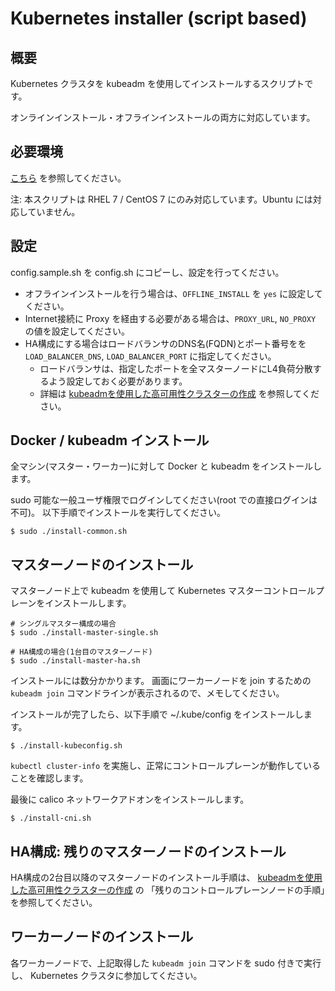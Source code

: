 # Kubernetes installer (script based)

## 概要

Kubernetes クラスタを kubeadm を使用してインストールするスクリプトです。

オンラインインストール・オフラインインストールの両方に対応しています。

## 必要環境

[こちら](../README.md) を参照してください。

注: 本スクリプトは RHEL 7 / CentOS 7 にのみ対応しています。Ubuntu には対応していません。

## 設定

config.sample.sh を config.sh にコピーし、設定を行ってください。

* オフラインインストールを行う場合は、`OFFLINE_INSTALL` を `yes` に設定してください。
* Internet接続に Proxy を経由する必要がある場合は、`PROXY_URL`, `NO_PROXY` の値を設定してください。
* HA構成にする場合はロードバランサのDNS名(FQDN)とポート番号をを `LOAD_BALANCER_DNS`, `LOAD_BALANCER_PORT` に指定してください。
    * ロードバランサは、指定したポートを全マスターノードにL4負荷分散するよう設定しておく必要があります。
    * 詳細は [kubeadmを使用した高可用性クラスターの作成](https://kubernetes.io/ja/docs/setup/production-environment/tools/kubeadm/high-availability/) を参照してください。
    
## Docker / kubeadm インストール

全マシン(マスター・ワーカー)に対して Docker と kubeadm をインストールします。

sudo 可能な一般ユーザ権限でログインしてください(root での直接ログインは不可)。
以下手順でインストールを実行してください。

    $ sudo ./install-common.sh

## マスターノードのインストール

マスターノード上で kubeadm を使用して Kubernetes マスターコントロールプレーンをインストールします。

    # シングルマスター構成の場合
    $ sudo ./install-master-single.sh
    
    # HA構成の場合(1台目のマスターノード)
    $ sudo ./install-master-ha.sh

インストールには数分かかります。
画面にワーカーノードを join するための `kubeadm join` コマンドラインが表示されるので、メモしてください。

インストールが完了したら、以下手順で ~/.kube/config をインストールします。

    $ ./install-kubeconfig.sh

`kubectl cluster-info` を実施し、正常にコントロールプレーンが動作していることを確認します。

最後に calico ネットワークアドオンをインストールします。

    $ ./install-cni.sh

## HA構成: 残りのマスターノードのインストール

HA構成の2台目以降のマスターノードのインストール手順は、
[kubeadmを使用した高可用性クラスターの作成](https://kubernetes.io/ja/docs/setup/production-environment/tools/kubeadm/high-availability/) の
「残りのコントロールプレーンノードの手順」を参照してください。

## ワーカーノードのインストール

各ワーカーノードで、上記取得した `kubeadm join` コマンドを sudo 付きで実行し、
Kubernetes クラスタに参加してください。

